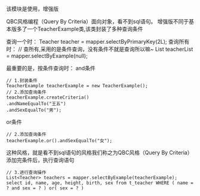 该模块是使用，增强版
    <context id="DB2Tables" targetRuntime="MyBatis3">

QBC风格编程（Query By Criteria）面向对象，看不到sql语句。
    增强版不同于基本版多了一个TeacherExample类,该类封装了多种查询条件

查询一个时：
    Teacher teacher = mapper.selectByPrimaryKey(2L);
查询所有时：
    // 查所有,采用的是条件查询，没有条件不就是查询所以嘛~
    List<Teacher> teacherList = mapper.selectByExample(null);

最重要的是，按条件查询时：
and条件

    // 1.封装条件
    TeacherExample teacherExample = new TeacherExample();
    // 2.添加查询条件
    teacherExample.createCriteria()
    .andNameEqualTo("王五")
    .andSexEqualTo("男");

or条件

    // 2.添加查询条件
    teacherExample.or().andSexEqualTo("女");

这种风格，就是看不到sql语句的风格我们称之为QBC风格（Query By Criteria）
添加完条件后，执行查询语句

    // 3.进行查询操作
    List<Teacher> teachers = mapper.selectByExample(teacherExample);
    select id, name, age, height, birth, sex from t_teacher WHERE ( name = ? and sex = ? ) or( sex = ? )
